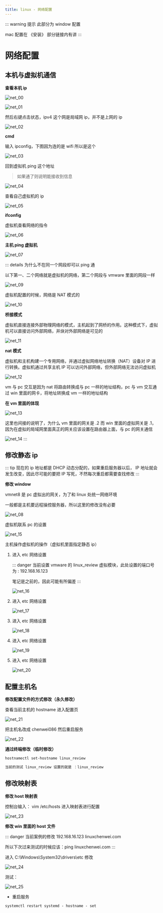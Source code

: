 ```yaml
---
title: linux - 网络配置
---
```


::: warning 提示
此部分为 window 配置

mac 配置在 《安装》 部分链接内有讲
:::

# 网络配置

## 本机与虚拟机通信

**查看本机 ip**

![net_00](../img/network/net_00.png)

![net_01](../img/network/net_01.png)

然后右键点击状态，ipv4 这个网是局域网 ip，并不是上网的 ip

![net_02](../img/network/net_02.png)

**cmd**

输入 ipconfig，下图因为连的是 wifi 所以是这个

![net_03](../img/network/net_03.png)

回到虚拟机 ping 这个地址

> 如果通了则说明能接收到信息

![net_04](../img/network/net_04.png)

查看自己虚拟机的 ip

![net_05](../img/network/net_05.png)

**ifconfig**

虚拟机查看网络的指令

![net_06](../img/network/net_06.png)

**主机 ping 虚拟机**

![net_07](../img/network/net_07.png)

::: details 为什么不在同一个网段却可以 ping 通

以下第一、二个网络就是虚拟机的网络，第二个网段与 vmware 里面的网段一样

![net_09](../img/network/net_09.png)

虚拟机配置的时候，网络是 NAT 模式的

![net_10](../img/network/net_10.png)

**桥接模式**

虚拟机直接连接外部物理网络的模式，主机起到了网桥的作用。这种模式下，虚拟机可以直接访问外部网络，并炔对外部网络是可见的

![net_11](../img/network/net_11.png)

**nat 模式**

虚拟机和主机构建一个专用网络，并通过虚拟网络地址转换（NAT）设备对 IP 进行转换。虚拟机通过共享主机 IP 可以访问外部网络，但外部网络无法访问虚拟机

![net_12](../img/network/net_12.png)

vm 与 pc 交互是因为 nat 将路由转换成与 pc 一样的地址结构，pc 与 vm 交互通过 win 里面的网卡，将地址转换成 vm 一样的地址结构

**在 vm 里面的体现**

![net_13](../img/network/net_13.png)

这里也间接的说明了，为什么 vm 里面的网关是 .2 而 win 里面的虚拟网关是 .1，因为在虚拟的局域网里面真正的网关应该设置在路由器上面，与 pc 的网关通信

![net_14](../img/network/net_14.png)
:::

## 修改静态 ip

::: tip
现在的 ip 地址都是 DHCP 动态分配的，如果重启服务器以后， IP 地址就会发生改变，因此尽可能的要把 IP 写死，不然每次重启都需要查找修改
:::

**修改 window**

vmnet8 是 pc 虚拟出的网关，为了和 linux 处统一网络环境

一般都是主机要远程操控服务器，所以这里的修改没有必要

![net_08](../img/network/net_08.png)

虚拟机联系 pc 的设置

![net_15](../img/network/net_15.png)

主机操作虚拟机的操作（虚拟机里面指定静态 ip）

1. 进入 etc 网络设置

   ::: danger 当前设置
   vmware 的 linux_review 虚拟模块，此处设置的端口号为 : 192.168.16.123

   笔记是之前的，因此可能有所偏差
   :::

   ![net_16](../img/network/net_16.png)

2. 进入 etc 网络设置

   ![net_17](../img/network/net_17.png)

3. 进入 etc 网络设置

   ![net_18](../img/network/net_18.png)

4. 进入 etc 网络设置

   ![net_19](../img/network/net_19.png)

5. 进入 etc 网络设置

   ![net_20](../img/network/net_20.png)

## 配置主机名

**修改配置文件的方式修改（永久修改）**

查看当前主机的 hostname 进入配置页

![net_21](../img/network/net_21.png)

把主机名改成 chenwei086 然后重启服务

![net_22](../img/network/net_22.png)

**通过终端修改（临时修改）**

```bash
hostnamectl set-hostname linux_review

当前的测试 linux_review 设置的就是 ：linux_review
```

## 修改映射表

**修改 host 映射表**

控制台输入： vim /etc/hosts 进入映射表进行配置

![net_23](../img/network/net_23.png)

**修改 win 里面的 host 文件**

::: danger 当前案例的修改
192.168.16.123 linuxchenwei.com

所以下次过来测试的时候应该：ping linuxchenwei.com
:::

进入 C:\Windows\System32\drivers\etc 修改

![net_24](../img/network/net_24.png)

测试：

![net_25](../img/network/net_25.png)

- 重启服务

```shell
systemctl restart systemd - hostname - set
```
